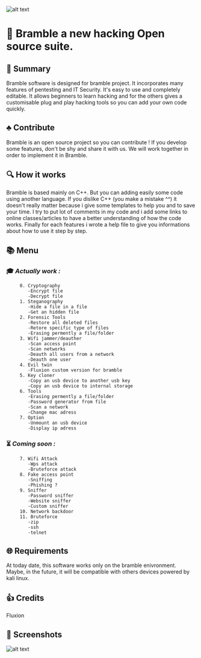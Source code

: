 
![alt text](https://github.com/marcrowProject/Bramble/blob/master/result/logo.gif)
   
# :seedling: Bramble a new hacking Open source suite.
## :scroll: Summary
 Bramble software is designed for bramble project. It incorporates many features
of pentesting and IT Security. It's easy to use and completely editable. It allows 
beginners to learn hacking and for the others gives a customisable plug and 
play hacking tools so you can add your own code quickly. 

## :clubs: Contribute
 Bramble is an open source project so you can contribute ! If you develop some 
features, don't be shy and share it with us. We will work together in order to implement
it in Bramble.


## :mag: How it works
 Bramble is based mainly on C++. But you can adding easily some code using another language. If you 
dislike C++ (you make a mistake ^^) it doesn't really matter because i give some templates 
to help you and to save your time. 
I try to put lot of comments in my code and i add some links to online classes/articles 
to have a better understanding of how the code works.
Finally for each features i wrote a help file to give you informations about how to use it 
step by step.

## :books: Menu
###  :mortar_board: _Actually work :_
         
         0. Cryptography
            -Encrypt file
            -Decrypt file
         1. Steganography
            -Hide a file in a file
            -Get an hidden file
         2. Forensic Tools
            -Restore all deleted files
            -Retore specific type of files
            -Erasing permently a file/folder
         3. Wifi jammer/deauther
            -Scan access point
            -Scan networks
            -Deauth all users from a network
            -Deauth one user
         4. Evil twin
            -Fluxion custom version for bramble
         5. Key cloner
            -Copy an usb device to another usb key
            -Copy an usb device to internal storage
         6. Tools
            -Erasing permently a file/folder
            -Password generator from file
            -Scan a network
            -Change mac adress
         7. Option
            -Unmount an usb device
            -Display ip adress

###  :hourglass_flowing_sand: _Coming soon :_
         7. Wifi Attack
            -Wps attack
            -Bruteforce attack
         8. Fake access point
            -Sniffing
            -Phishing ?
         9. Sniffer
            -Password sniffer
            -Website sniffer
            -Custom sniffer
         10. Network backdoor
         11. Bruteforce
            -zip
            -ssh	
            -telnet

## :globe_with_meridians: Requirements
 At today date, this software works only on the bramble enivronment.
Maybe, in the future, it will be compatible with others devices powered by kali linux.

##  :thumbsup: Credits
 Fluxion 
## :white_square_button: Screenshots



![alt text](https://user-images.githubusercontent.com/37142652/37241895-edb24fba-2460-11e8-8985-312442e1ac6d.gif)


